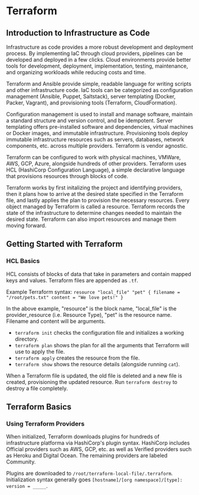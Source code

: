 # Terraform


## Introduction to Infrastructure as Code

Infrastructure as code provides a more robust development and deployment process. By implementing IaC through cloud providers, pipelines can be developed and deployed in a few clicks. Cloud environments provide better tools for development, deployment, implementation, testing, maintenance, and organizing workloads while reducing costs and time.

Terraform and Ansible provide simple, readable language for writing scripts and other infrastructure code. IaC tools can be categorized as configuration management (Ansible, Puppet, Saltstack), server templating (Docker, Packer, Vagrant), and provisioning tools (Terraform, CloudFormation).

Configuration management is used to install and manage software, maintain a standard structure and version control, and be idempotent. Server templating offers pre-installed software and dependencies, virtual machines or Docker images, and immutable infrastructure. Provisioning tools deploy immutable infrastructure resources such as servers, databases, network components, etc. across multiple providers. Terraform is vendor agnostic.

Terraform can be configured to work with physical machines, VMWare, AWS, GCP, Azure, alongside hundreds of other providers. Terraform uses HCL (HashiCorp Configuration Language), a simple declarative language that provisions resources through blocks of code.

Terraform works by first initalizing the project and identifying providers, then it plans how to arrive at the desired state specified in the Terraform file, and lastly applies the plan to provision the necessary resources. Every object managed by Terraform is called a resource. Terraform records the state of the infrastructure to determine changes needed to maintain the desired state. Terraform can also import resources and manage them moving forward.

## Getting Started with Terraform

### HCL Basics

HCL consists of blocks of data that take in parameters and contain mapped keys and values. Terraform files are appended as `.tf`.

Example Terraform syntax:
`
resource "local_file" "pet" {
  filename = "/root/pets.txt"
  content = "We love pets!"
}
`

In the above example, "resource" is the block name, "local_file" is the provider_resource (i.e. Resource Type), "pet" is the resource name. Filename and content will be arguments. 

* `terraform init` checks the configuration file and initializes a working directory.
* `terraform plan` shows the plan for all the arguments that Terraform will use to apply the file.
* `terraform apply` creates the resource from the file.
* `terraform show` shows the resource details (alongside running `cat`).

When a Terraform file is updated, the old file is deleted and a new file is created, provisioning the updated resource. Run `terraform destroy` to destroy a file completely.

## Terraform Basics

### Using Terraform Providers

When initialized, Terraform downloads plugins for hundreds of infrastructure platforma via HashiCorp's plugin syntax. HashiCorp includes Official providers such as AWS, GCP, etc. as well as Verified providers such as Heroku and Digital Ocean. The remaining providers are labeled Community.

Plugins are downloaded to `/root/terraform-local-file/.terraform`. Initialization syntax generally goes `[hostname]/[org namespace]/[type]: version = _____`.


